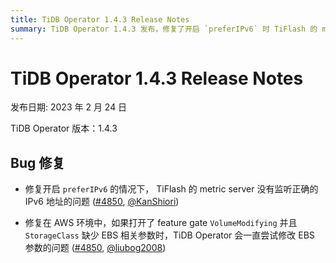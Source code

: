 ```yaml
---
title: TiDB Operator 1.4.3 Release Notes
summary: TiDB Operator 1.4.3 发布，修复了开启 `preferIPv6` 时 TiFlash 的 metric server 未监听正确 IPv6 地址的问题，以及在 AWS 环境中打开了 feature gate `VolumeModifying` 且 `StorageClass` 缺少 EBS 相关参数时 TiDB Operator 会一直尝试修改 EBS 参数的问题。
---
```


# TiDB Operator 1.4.3 Release Notes

发布日期: 2023 年 2 月 24 日

TiDB Operator 版本：1.4.3

## Bug 修复

- 修复开启 `preferIPv6` 的情况下， TiFlash 的 metric server 没有监听正确的 IPv6 地址的问题 ([#4850](https://github.com/pingcap/tidb-operator/pull/4889), [@KanShiori](https://github.com/KanShiori))

- 修复在 AWS 环境中，如果打开了 feature gate `VolumeModifying` 并且 `StorageClass` 缺少 EBS 相关参数时，TiDB Operator 会一直尝试修改 EBS 参数的问题 ([#4850](https://github.com/pingcap/tidb-operator/pull/4892), [@liubog2008](https://github.com/liubog2008))
